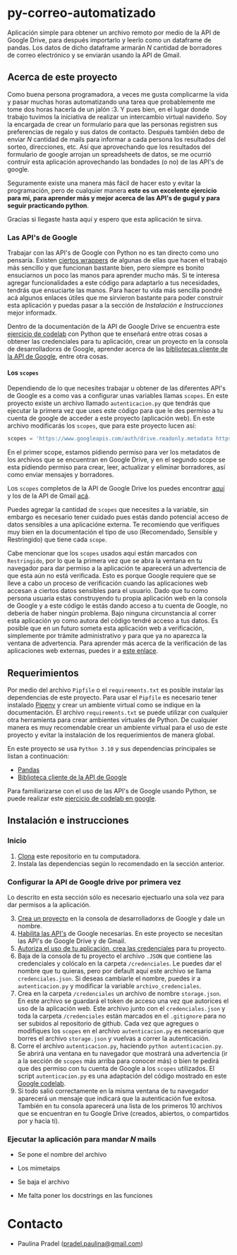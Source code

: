 # py-correo-automatizado

Aplicación simple para obtener un archivo remoto por medio de la API de Google Drive, para 
después importarlo y leerlo como un dataframe de pandas. Los datos de dicho dataframe armarán _N_ cantidad de 
borradores de correo electrónico y se enviarán usando la API de Gmail.

## Acerca de este proyecto

Como buena persona programadora, a veces me gusta complicarme la vida y pasar muchas horas automatizando una tarea que 
probablemente me tome dos horas hacerla de un jalón :3. Y pues bien, en el lugar donde trabajo tuvimos la iniciativa de 
realizar un intercambio virtual navideño. Soy la encargada de crear un formulario para que las personas registren sus 
preferencias de regalo y sus datos de contacto. Después también debo de enviar _N_ cantidad de mails para informar a 
cada persona los resultados del sorteo, direcciones, etc. Así que aprovechando que los resultados del formulario de 
google arrojan un spreadsheets de datos, se me ocurrió contruir esta aplicación aprovechando las bondades (o no) de las 
API's de google.

Seguramente existe una manera más fácil de hacer esto y evitar la programación, pero de cualquier manera **este es un 
excelente ejercicio para mi, para aprender más y mejor acerca de las API's de gugul y para seguir practicando
python**.

Gracias si llegaste hasta aquí y espero que esta aplicación te sirva.

### Las API's de Google

Trabajar con las API's de Google con Python no es tan directo como uno pensaría. Existen
[ciertos wrappers](https://github.com/googlearchive/PyDrive) de algunas de ellas que hacen el trabajo más sencillo y
que funcionan bastante bien, pero siempre es bonito ensuciarnos un poco las manos para aprender mucho más. Si te
interesa agregar funcionalidades a este código para adaptarlo a tus necesidades, tendrás que ensuciarte las manos. 
Para hacer tu vida más sencilla pondré acá algunos enlaces útiles que me sirvieron bastante
para poder construir esta aplicación y puedas pasar a la sección de _Instalación e Instrucciones_ mejor informadx.

Dentro de la documentación de la API de Google Drive se encuentra este
[ejercicio de codelab](http://g.co/codelabs/gsuite-apis-intro) con Python que te enseñará entre otras cosas a obtener
las credenciales para tu aplicación, crear un proyecto en la consola de desarrolladorxs de Google, aprender acerca de
las [bibliotecas cliente de la API de Google](https://developers.google.com/api-client-library/), entre otra cosas.

#### Los `scopes`

Dependiendo de lo que necesites trabajar u obtener de las diferentes API's de Google es a como vas a configurar unas 
variables llamas `scopes`. En este proyecto existe un archivo llamado `autenticacion.py` que tendrás que ejecutar la 
primera vez que uses este código para que le des permiso a tu cuenta de google de acceder a este proyecto (aplicación 
web). En este archivo modificarás los `scopes`, que para este proyecto lucen así:

```python
scopes = 'https://www.googleapis.com/auth/drive.readonly.metadata https://www.googleapis.com/auth/gmail.compose'
```

En el primer scope, estamos pidiendo permiso para ver los metadatos de los archivos que se encuentran en Google Drive, y 
en el segundo scope se esta pidiendo permiso para crear, leer, actualizar y eliminar borradores, así como enviar 
mensajes y borradores.

Los `scopes` completos de la API de Google Drive los puedes encontrar 
[aquí](https://developers.google.com/drive/api/guides/api-specific-auth) y los de la API de Gmail
[acá](https://developers.google.com/gmail/api/auth/scopes).

Puedes agregar la cantidad de `scopes` que necesites a la variable, sin embargo es necesario tener cuidado pues estás 
dando potencial acceso de datos sensibles a una aplicacióne externa. Te recomiendo que verifiques muy bien en la 
documentación el tipo de uso (Recomendado, Sensible y Restringido) que tiene cada `scope`.

Cabe mencionar que los `scopes` usados aquí están marcados con `Restringido`, por lo que la primera vez que se
abra la ventana en tu navegador para dar permiso a la aplicación te aparecerá un advertencia de que esta aún no está
verificada. Esto es porque Google requiere que se lleve a cabo un proceso de verificación cuando las aplicaciones web
accesan a ciertos datos sensibles para el usuario. Dado que tu como persona usuaria estas construyendo tu propia 
aplicación web en la consola de Google y a este código le estás dando acceso a tu cuenta de Google, no debería de 
haber ningún problema. Bajo ninguna circunstancia al correr esta aplicación yo como autora del código tendré acceso a 
tus datos. Es posible que en un futuro someta esta aplicación web a verificación, simplemente por trámite administrativo 
y para que ya no aparezca la ventana de advertencia. Para aprender más acerca de la verificación de las aplicaciones 
web externas, puedes ir a [este enlace](https://support.google.com/cloud/answer/10311615#verification-status).


## Requerimientos

Por medio del archivo `Pipfile` o el `requirements.txt` es posible instalar las dependencias de este proyecto. Para 
usar el `Pipfile` es necesario tener instalado [Pipenv](https://pipenv.pypa.io/en/latest/) y crear un ambiente 
virtual como se indique en la documentación. El archivo `requirements.txt` se puede utilizar con cualquier otra 
herramienta para crear ambientes virtuales de Python. De cualquier manera es muy recomendable crear un ambiente 
virtual para el uso de este proyecto y evitar la instalación de los requerimientos de manera global. 

En este proyecto se usa `Python 3.10` y sus dependencias principales se listan a continuación:

- [Pandas](https://pandas.pydata.org/)
- [Biblioteca cliente de la API de Google](https://github.com/googleapis/google-api-python-client)

Para familiarizarse con el uso de las API's de Google usando Python, se puede realizar este 
[ejercicio de codelab en google](http://g.co/codelabs/gsuite-apis-intro).

## Instalación e instrucciones

### Inicio
1. [Clona](https://git-scm.com/docs/git-clone) este repositorio en tu computadora.
2. Instala las dependencias según lo recomendado en la sección anterior.

### Configurar la API de Google drive por primera vez

Lo descrito en esta sección sólo es necesario ejectuarlo una sola vez para dar permisos a la aplicación.

3. [Crea un proyecto](https://developers.google.com/workspace/guides/create-project) en la consola de 
desarrolladorxs de Google y dale un nombre.
4. [Habilita las API's](https://developers.google.com/workspace/guides/enable-apis) de Google necesarias. En este 
proyecto se necesitan las API's de Google Drive y de Gmail.
5. [Autoriza el uso de tu aplicación, crea las credenciales](https://console.cloud.google.com/apis/credentials) 
para tu proyecto.
6. Baja de la consola de tu proyecto el archivo `.JSON` que contiene las credenciales y colócalo en la carpeta
`/credenciales`. Le puedes dar el nombre que tu quieras, pero por default aquí este archivo 
se llama `credenciales.json`. Si deseas cambiarle el nombre, puedes ir a `autenticacion.py` y modificar la variable 
`archivo_credenciales`.
7. Crea en la carpeta `/credenciales` un archivo de nombre `storage.json`. En este archivo se guardará el token de
acceso una vez que autorices el uso de la aplicación web. Este archivo junto con el `credenciales.json` y toda 
la carpeta `/credenciales` están marcados en el `.gitignore` para no ser subidos al repositorio de github. Cada vez 
que agregues o modifiques los `scopes` en el archivo `autenticacion.py` es necesario que borres el archivo 
`storage.json` y vuelvas a correr la autenticación.
8. Corre el archivo `autenticacion.py`, haciendo `python autenticacion.py`. Se abrirá una ventana en tu navegador que 
mostrará una advertencia (ir a la sección de `scopes` más arriba para conocer más) o bien te pedirá que des permiso 
con tu cuenta de Google a los `scopes` utilizados. El script `autenticacion.py` es una adaptación del código mostrado en 
este [Google codelab](http://g.co/codelabs/gsuite-apis-intro).
9. Si todo salió correctamente en la misma ventana de tu navegador aparecerá un mensaje que indicará que la 
autenticación fue exitosa. También en tu consola aparecerá una lista de los primeros 10 archivos que se encuentran en 
tu Google Drive (creados, abiertos, o compartidos por y hacia ti).


### Ejecutar la aplicación para mandar _N_ mails

- Se pone el nombre del archivo
- Los mimetaips
- Se baja el archivo

- Me falta poner los docstrings en las funciones

# Contacto

- Paulina Pradel (pradel.paulina@gmail.com)
